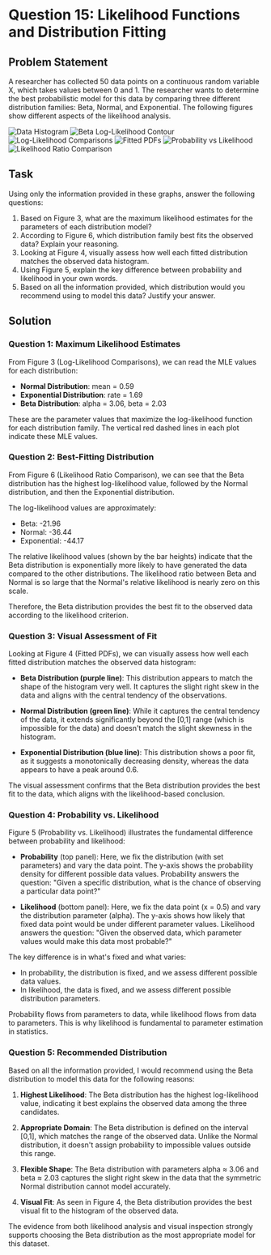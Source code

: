 # Question 15: Likelihood Functions and Distribution Fitting

## Problem Statement
A researcher has collected 50 data points on a continuous random variable X, which takes values between 0 and 1. The researcher wants to determine the best probabilistic model for this data by comparing three different distribution families: Beta, Normal, and Exponential. The following figures show different aspects of the likelihood analysis.

![Data Histogram](../Images/L2_3_Quiz_15/graph1_data_histogram.png)
![Beta Log-Likelihood Contour](../Images/L2_3_Quiz_15/graph2_beta_loglik_contour.png)
![Log-Likelihood Comparisons](../Images/L2_3_Quiz_15/graph3_loglik_comparisons.png)
![Fitted PDFs](../Images/L2_3_Quiz_15/graph4_fitted_pdfs.png)
![Probability vs Likelihood](../Images/L2_3_Quiz_15/graph5_probability_vs_likelihood.png)
![Likelihood Ratio Comparison](../Images/L2_3_Quiz_15/graph6_likelihood_ratio.png)

## Task
Using only the information provided in these graphs, answer the following questions:

1. Based on Figure 3, what are the maximum likelihood estimates for the parameters of each distribution model?
2. According to Figure 6, which distribution family best fits the observed data? Explain your reasoning.
3. Looking at Figure 4, visually assess how well each fitted distribution matches the observed data histogram.
4. Using Figure 5, explain the key difference between probability and likelihood in your own words.
5. Based on all the information provided, which distribution would you recommend using to model this data? Justify your answer.

## Solution

### Question 1: Maximum Likelihood Estimates

From Figure 3 (Log-Likelihood Comparisons), we can read the MLE values for each distribution:

- **Normal Distribution**: mean = 0.59
- **Exponential Distribution**: rate = 1.69
- **Beta Distribution**: alpha = 3.06, beta = 2.03

These are the parameter values that maximize the log-likelihood function for each distribution family. The vertical red dashed lines in each plot indicate these MLE values.

### Question 2: Best-Fitting Distribution

From Figure 6 (Likelihood Ratio Comparison), we can see that the Beta distribution has the highest log-likelihood value, followed by the Normal distribution, and then the Exponential distribution. 

The log-likelihood values are approximately:
- Beta: -21.96
- Normal: -36.44
- Exponential: -44.17

The relative likelihood values (shown by the bar heights) indicate that the Beta distribution is exponentially more likely to have generated the data compared to the other distributions. The likelihood ratio between Beta and Normal is so large that the Normal's relative likelihood is nearly zero on this scale.

Therefore, the Beta distribution provides the best fit to the observed data according to the likelihood criterion.

### Question 3: Visual Assessment of Fit

Looking at Figure 4 (Fitted PDFs), we can visually assess how well each fitted distribution matches the observed data histogram:

- **Beta Distribution (purple line)**: This distribution appears to match the shape of the histogram very well. It captures the slight right skew in the data and aligns with the central tendency of the observations.

- **Normal Distribution (green line)**: While it captures the central tendency of the data, it extends significantly beyond the [0,1] range (which is impossible for the data) and doesn't match the slight skewness in the histogram.

- **Exponential Distribution (blue line)**: This distribution shows a poor fit, as it suggests a monotonically decreasing density, whereas the data appears to have a peak around 0.6.

The visual assessment confirms that the Beta distribution provides the best fit to the data, which aligns with the likelihood-based conclusion.

### Question 4: Probability vs. Likelihood

Figure 5 (Probability vs. Likelihood) illustrates the fundamental difference between probability and likelihood:

- **Probability** (top panel): Here, we fix the distribution (with set parameters) and vary the data point. The y-axis shows the probability density for different possible data values. Probability answers the question: "Given a specific distribution, what is the chance of observing a particular data point?"

- **Likelihood** (bottom panel): Here, we fix the data point (x = 0.5) and vary the distribution parameter (alpha). The y-axis shows how likely that fixed data point would be under different parameter values. Likelihood answers the question: "Given the observed data, which parameter values would make this data most probable?"

The key difference is in what's fixed and what varies:
- In probability, the distribution is fixed, and we assess different possible data values.
- In likelihood, the data is fixed, and we assess different possible distribution parameters.

Probability flows from parameters to data, while likelihood flows from data to parameters. This is why likelihood is fundamental to parameter estimation in statistics.

### Question 5: Recommended Distribution

Based on all the information provided, I would recommend using the Beta distribution to model this data for the following reasons:

1. **Highest Likelihood**: The Beta distribution has the highest log-likelihood value, indicating it best explains the observed data among the three candidates.

2. **Appropriate Domain**: The Beta distribution is defined on the interval [0,1], which matches the range of the observed data. Unlike the Normal distribution, it doesn't assign probability to impossible values outside this range.

3. **Flexible Shape**: The Beta distribution with parameters alpha ≈ 3.06 and beta ≈ 2.03 captures the slight right skew in the data that the symmetric Normal distribution cannot model accurately.

4. **Visual Fit**: As seen in Figure 4, the Beta distribution provides the best visual fit to the histogram of the observed data.

The evidence from both likelihood analysis and visual inspection strongly supports choosing the Beta distribution as the most appropriate model for this dataset. 